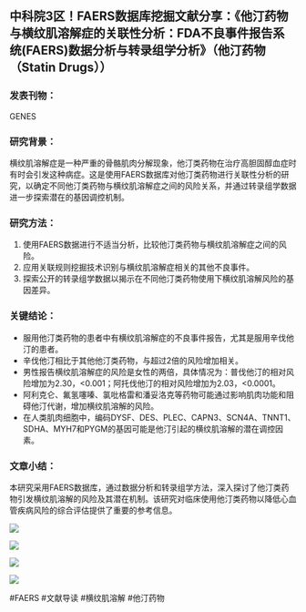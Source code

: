 ## 中科院3区！FAERS数据库挖掘文献分享：《他汀药物与横纹肌溶解症的关联性分析：FDA不良事件报告系统(FAERS)数据分析与转录组学分析》（他汀药物（Statin Drugs））

### 发表刊物：
GENES

### 研究背景：
横纹肌溶解症是一种严重的骨骼肌肉分解现象，他汀类药物在治疗高胆固醇血症时有时会引发这种病症。这是使用FAERS数据库对他汀类药物进行关联性分析的研究，以确定不同他汀类药物与横纹肌溶解症之间的风险关系，并通过转录组学数据进一步探索潜在的基因调控机制。

### 研究方法：
1. 使用FAERS数据进行不适当分析，比较他汀类药物与横纹肌溶解症之间的风险。
2. 应用关联规则挖掘技术识别与横纹肌溶解症相关的其他不良事件。
3. 探索公开的转录组学数据以揭示在不同他汀类药物使用下横纹肌溶解风险的基因差异。

### 关键结论：
- 服用他汀类药物的患者中有横纹肌溶解症的不良事件报告，尤其是服用辛伐他汀的患者。
- 辛伐他汀相比于其他他汀类药物，与超过2倍的风险增加相关。
- 男性报告横纹肌溶解症的风险是女性的两倍，具体情况为：普伐他汀的相对风险增加为2.30，<0.001；阿托伐他汀的相对风险增加为2.03，<0.0001。
- 阿利克仑、氟氢噻嗪、氯吡格雷和潘妥洛克等药物可能通过影响肌肉功能和阻碍他汀代谢，增加横纹肌溶解的风险。
- 在人类肌肉细胞中，编码DYSF、DES、PLEC、CAPN3、SCN4A、TNNT1、SDHA、MYH7和PYGM的基因可能是他汀引起的横纹肌溶解的潜在调控因素。

### 文章小结：
本研究采用FAERS数据库，通过数据分析和转录组学方法，深入探讨了他汀类药物引发横纹肌溶解的风险及其潜在机制。该研究对临床使用他汀类药物以降低心血管疾病风险的综合评估提供了重要的参考信息。

![](https://cdn.ncbi.nlm.nih.gov/pmc/blobs/387d/11942242/c72c1ab6ad75/genes-16-00248-g001.jpg)

![](https://cdn.ncbi.nlm.nih.gov/pmc/blobs/387d/11942242/da374f5404b4/genes-16-00248-g002.jpg)

![](https://cdn.ncbi.nlm.nih.gov/pmc/blobs/387d/11942242/29cc2eb597f3/genes-16-00248-g003.jpg)

![](https://cdn.ncbi.nlm.nih.gov/pmc/blobs/387d/11942242/d390e9693772/genes-16-00248-g004.jpg)


#FAERS #文献导读 #横纹肌溶解 #他汀药物